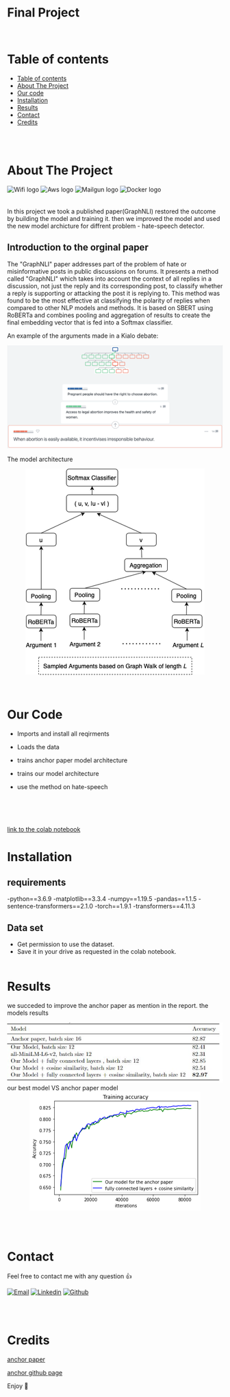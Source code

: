 # Final Project

&nbsp;&nbsp;&nbsp;&nbsp;&nbsp;&nbsp;&nbsp;&nbsp;&nbsp;&nbsp;&nbsp;&nbsp;&nbsp;&nbsp;&nbsp;&nbsp;&nbsp;&nbsp;&nbsp;

# Table of contents
- [Table of contents](#table-of-contents)
- [About The Project](#about-the-project)
- [Our code](#our-code)
- [Installation](#installation)
- [Results](#results)
- [Contact](#contact)
- [Credits](#credits)
  
<br><br>

# About The Project

<div>
  <img src="./images/wifi_logo.svg" alt="Wifi logo" width=130 height=60>
  <img src="./images/aws_logo.png" alt="Aws logo" width=100 height=80>    
  <img src="./images/mailgun_logo.png" alt="Mailgun logo" width=150 height=60>
  <img src="./images/docker_logo.png" alt="Docker logo" width=100 height=80>
</div>
  <br></br>
  In this project we took a published paper(GraphNLI) restored the outcome by building the model and training it. 
  then we improved the model and used the new model archicture for diffrent problem - hate-speech detector. 

   ## Introduction to the orginal paper
   The "GraphNLI" paper addresses part of the problem of hate or misinformative posts in public discussions on forums. It presents a method called "GraphNLI" which takes into account the context of all replies in a discussion, not just the reply and its corresponding post, to classify whether a reply is supporting or attacking the post it is replying to. This method was found to be the most effective at classifying the polarity of replies when compared to other NLP models and methods. It is based on SBERT using RoBERTa and combines pooling and aggregation of results to create the final embedding vector that is fed into a Softmax classifier.

An example of the arguments made in a Kialo debate:

<div align="center">
  <img src="https://github.com/eladlaks/final_project_GraphNLI/blob/main/images/pro_life_pro_choice_arguments.png">
</div>

The model architecture
<div align="center">
  <img src="https://github.com/eladlaks/final_project_GraphNLI/blob/main/images/GraphNLIArch.png">
</div>
  <br><br>

  # Our Code
  
- Imports and install all reqirments

- Loads the data 
- trains anchor paper model architecture 
- trains our model architecture
- use the method on hate-speech
 
<br><br>
<br><br>
[link to the colab notebook ](https://drive.google.com/file/d/19l-EeaonCjSV2iajzYFCMypWmkRZ1YzV/view?usp=sharing)

# Installation
## requirements
  -python==3.6.9
  -matplotlib==3.3.4
  -numpy==1.19.5
  -pandas==1.1.5
  -sentence-transformers==2.1.0
  -torch==1.9.1
  -transformers==4.11.3
  
## Data set
- Get permission to use the dataset.
- Save it in your drive as requested in the colab notebook.
<br><br>

# Results
we succeded to improve the anchor paper as mention in the report.
the models results
<div align="center">
  <img src="https://github.com/eladlaks/final_project_GraphNLI/blob/main/images/results.JPG">
</div>
our best model VS anchor paper model
<div align="center">
  <img src="https://github.com/eladlaks/final_project_GraphNLI/blob/main/images/accuracy.png">
</div>

<br><br>

# Contact

Feel free to contact me with any question :+1:

<p align="center">

  [![Email](https://img.shields.io/badge/Gmail-D14836?style=for-the-badge&logo=gmail&logoColor=white)](mailto:eladlakss@gmail.com)
  [![Linkedin](https://img.shields.io/badge/LinkedIn-0077B5?style=for-the-badge&logo=linkedin&logoColor=white)](https://www.linkedin.com/in/elad-laks/)
  [![Github](https://img.shields.io/badge/GitHub-100000?style=for-the-badge&logo=github&logoColor=white)](https://github.com/eladlaks)
</p>

<br><br>

# Credits

[anchor paper](https://paperswithcode.com/paper/graphnli-a-graph-based-natural-language)

[anchor github page](https://github.com/socsys/graphnli)


Enjoy :metal:



